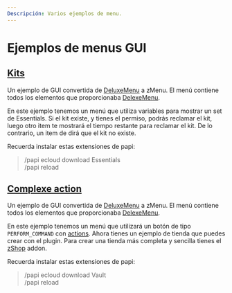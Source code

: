 ```yaml
---
Descripción: Varios ejemplos de menu.
---
```


# Ejemplos de menus GUI

## [Kits](https://github.com/Maxlego08/zMenuExample/blob/master/kits.yml)

Un ejemplo de GUI convertida de [DeluxeMenu](https://wiki.helpch.at/clips-plugins/deluxemenus/example-gui-menus#kits) a zMenu. El menú contiene todos los elementos que proporcionaba [DelexeMenu](https://wiki.helpch.at/clips-plugins/deluxemenus/example-gui-menus#kits).

En este ejemplo tenemos un menú que utiliza variables para mostrar un set de Essentials. Si el kit existe, y tienes el permiso, podrás reclamar el kit, luego otro item te mostrará el tiempo restante para reclamar el kit. De lo contrario, un item de dirá que el kit no existe.

Recuerda instalar estas extensiones de papi:

> /papi ecloud download Essentials\
> /papi reload

## [Complexe action](https://github.com/Maxlego08/zMenuExample/blob/master/complex\_actions.yml)

Un ejemplo de GUI convertida de [DeluxeMenu](https://wiki.helpch.at/clips-plugins/deluxemenus/files#requirements-menu) a zMenu. El menú contiene todos los elementos que proporcionaba [DelexeMenu](https://wiki.helpch.at/clips-plugins/deluxemenus/files#requirements-menu).

En este ejemplo tenemos un menú que utilizará un botón de tipo `PERFORM_COMMAND` con [actions](configurations/buttons/#actions). Ahora tienes un ejemplo de tienda que puedes crear con el plugin. Para crear una tienda más completa y sencilla tienes el [zShop](https://groupez.dev/resources/zshop.2) addon.

Recuerda instalar estas extensiones de papi:

> /papi ecloud download Vault\
> /papi reload
